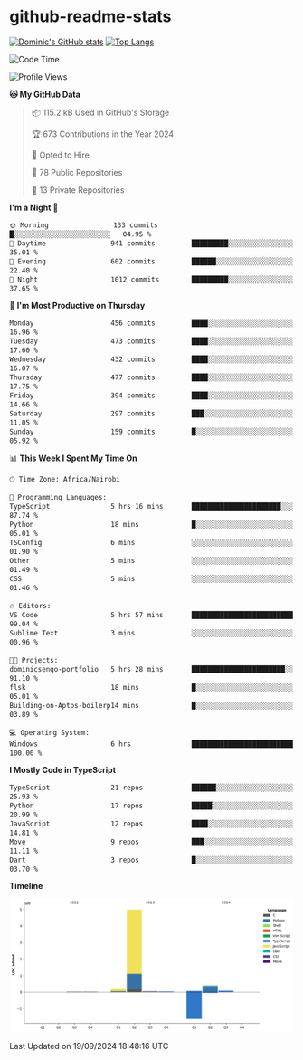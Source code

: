# github-readme-stats
[![Dominic's GitHub stats](https://github-readme-stats.vercel.app/api?username=Domengo&show_icons=true)](https://github.com/anuraghazra/github-readme-stats)
[![Top Langs](https://github-readme-stats.vercel.app/api/top-langs/?username=Domengo&show_icons=true)](https://github.com/Domengo/github-readme-stats)

<!--START_SECTION:waka-->
![Code Time](http://img.shields.io/badge/Code%20Time-842%20hrs%2019%20mins-blue)

![Profile Views](http://img.shields.io/badge/Profile%20Views-0-blue)

**🐱 My GitHub Data** 

> 📦 115.2 kB Used in GitHub's Storage 
 > 
> 🏆 673 Contributions in the Year 2024
 > 
> 💼 Opted to Hire
 > 
> 📜 78 Public Repositories 
 > 
> 🔑 13 Private Repositories 
 > 
**I'm a Night 🦉** 

```text
🌞 Morning                133 commits         █░░░░░░░░░░░░░░░░░░░░░░░░   04.95 % 
🌆 Daytime                941 commits         █████████░░░░░░░░░░░░░░░░   35.01 % 
🌃 Evening                602 commits         ██████░░░░░░░░░░░░░░░░░░░   22.40 % 
🌙 Night                  1012 commits        █████████░░░░░░░░░░░░░░░░   37.65 % 
```
📅 **I'm Most Productive on Thursday** 

```text
Monday                   456 commits         ████░░░░░░░░░░░░░░░░░░░░░   16.96 % 
Tuesday                  473 commits         ████░░░░░░░░░░░░░░░░░░░░░   17.60 % 
Wednesday                432 commits         ████░░░░░░░░░░░░░░░░░░░░░   16.07 % 
Thursday                 477 commits         ████░░░░░░░░░░░░░░░░░░░░░   17.75 % 
Friday                   394 commits         ████░░░░░░░░░░░░░░░░░░░░░   14.66 % 
Saturday                 297 commits         ███░░░░░░░░░░░░░░░░░░░░░░   11.05 % 
Sunday                   159 commits         █░░░░░░░░░░░░░░░░░░░░░░░░   05.92 % 
```


📊 **This Week I Spent My Time On** 

```text
🕑︎ Time Zone: Africa/Nairobi

💬 Programming Languages: 
TypeScript               5 hrs 16 mins       ██████████████████████░░░   87.74 % 
Python                   18 mins             █░░░░░░░░░░░░░░░░░░░░░░░░   05.01 % 
TSConfig                 6 mins              ░░░░░░░░░░░░░░░░░░░░░░░░░   01.90 % 
Other                    5 mins              ░░░░░░░░░░░░░░░░░░░░░░░░░   01.49 % 
CSS                      5 mins              ░░░░░░░░░░░░░░░░░░░░░░░░░   01.46 % 

🔥 Editors: 
VS Code                  5 hrs 57 mins       █████████████████████████   99.04 % 
Sublime Text             3 mins              ░░░░░░░░░░░░░░░░░░░░░░░░░   00.96 % 

🐱‍💻 Projects: 
dominicsengo-portfolio   5 hrs 28 mins       ███████████████████████░░   91.10 % 
flsk                     18 mins             █░░░░░░░░░░░░░░░░░░░░░░░░   05.01 % 
Building-on-Aptos-boilerp14 mins             █░░░░░░░░░░░░░░░░░░░░░░░░   03.89 % 

💻 Operating System: 
Windows                  6 hrs               █████████████████████████   100.00 % 
```

**I Mostly Code in TypeScript** 

```text
TypeScript               21 repos            ██████░░░░░░░░░░░░░░░░░░░   25.93 % 
Python                   17 repos            █████░░░░░░░░░░░░░░░░░░░░   20.99 % 
JavaScript               12 repos            ████░░░░░░░░░░░░░░░░░░░░░   14.81 % 
Move                     9 repos             ███░░░░░░░░░░░░░░░░░░░░░░   11.11 % 
Dart                     3 repos             █░░░░░░░░░░░░░░░░░░░░░░░░   03.70 % 
```



**Timeline**

![Lines of Code chart](https://raw.githubusercontent.com/Domengo/Domengo/main/assets/bar_graph.png)


 Last Updated on 19/09/2024 18:48:16 UTC
<!--END_SECTION:waka-->


